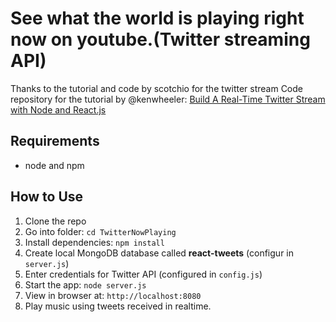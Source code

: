 # See what the world is playing right now on youtube.(Twitter streaming API)

Thanks to the tutorial and code by scotchio for the twitter stream
Code repository for the tutorial by @kenwheeler: [Build A Real-Time Twitter Stream with Node and React.js](http://scotch.io/tutorials/javascript/build-a-real-time-twitter-stream-with-node-and-react-js)

## Requirements

- node and npm

## How to Use

1. Clone the repo
2. Go into folder: `cd TwitterNowPlaying`
3. Install dependencies: `npm install`
4. Create local MongoDB database called **react-tweets** (configur in `server.js`)
5. Enter credentials for Twitter API (configured in `config.js`)
6. Start the app: `node server.js`
7. View in browser at: `http://localhost:8080`
8. Play music using tweets received in realtime.
